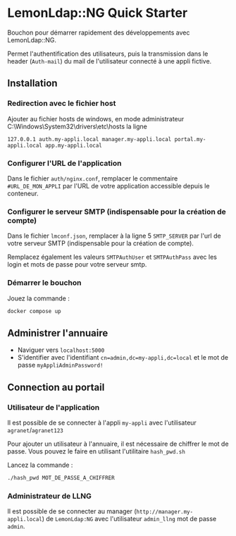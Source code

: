 # LemonLdap::NG Quick Starter

Bouchon pour démarrer rapidement des développements avec LemonLdap::NG.

Permet l'authentification des utilisateurs, puis la transmission dans le header (`Auth-mail`) du mail de l'utilisateur connecté à une appli fictive.

## Installation

### Redirection avec le fichier host

Ajouter au fichier hosts de windows, en mode administrateur C:\Windows\System32\drivers\etc\hosts la ligne

```config
127.0.0.1 auth.my-appli.local manager.my-appli.local portal.my-appli.local app.my-appli.local
```

### Configurer l'URL de l'application

Dans le fichier `auth/nginx.conf`, remplacer le commentaire `#URL_DE_MON_APPLI` par l'URL de votre application accessible depuis le conteneur.

### Configurer le serveur SMTP (indispensable pour la création de compte)

Dans le fichier `lmconf.json`, remplacer à la ligne 5 `SMTP_SERVER` par l'url de votre serveur SMTP (indispensable pour la création de compte).

Remplacez également les valeurs `SMTPAuthUser` et `SMTPAuthPass` avec les login et mots de passe pour votre serveur smtp.

### Démarrer le bouchon

Jouez la commande :

```bash
docker compose up
```

## Administrer l'annuaire

- Naviguer vers `localhost:5000`
- S'identifier avec l'identifiant `cn=admin,dc=my-appli,dc=local` et le mot de passe `myAppliAdminPassword!`

## Connection au portail

### Utilisateur de l'application

Il est possible de se connecter à l'appli `my-appli` avec l'utilisateur `agranet`/`agranet123`

Pour ajouter un utilisateur à l'annuaire, il est nécessaire de chiffrer le mot de passe. Vous pouvez le faire en utilisant l'utilitaire `hash_pwd.sh`

Lancez la commande :

```bash
./hash_pwd MOT_DE_PASSE_A_CHIFFRER
```

### Administrateur de LLNG

Il est possible de se connecter au manager (`http://manager.my-appli.local`) de `LemonLdap:NG` avec l'utilisateur `admin_llng` mot de passe `admin`.
